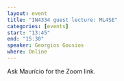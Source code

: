 ```yaml
---
layout: event
title: "IN4334 guest lecture: ML4SE"
categories: [events]
start: "13:45"
end: "15:30"
speaker: Georgios Gousios
where: Online
---
```


Ask Maurício for the Zoom link.